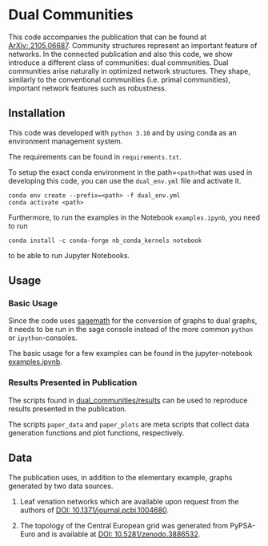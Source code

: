 # Dual Communities

This code accompanies the publication that can be found at [ArXiv:&nbsp;2105.06687](https://arxiv.org/abs/2105.06687).
Community structures represent an important feature of networks. In the connected publication and also this code, we show introduce a different class of communities: dual communities. Dual communities arise naturally in optimized network structures.
 They shape, similarly to the conventional communities (i.e. primal communities), important network features such as robustness.

## Installation

This code was developed with `python 3.10` and by using conda as an environment management system.

The requirements can be found in `requirements.txt`. 

To setup the exact conda environment in the path=`<path>`that was used in developing this code, you can use the `dual_env.yml` file and activate it.

```shell
conda env create --prefix=<path> -f dual_env.yml
conda activate <path>
```

Furthermore, to run the examples in the Notebook `examples.ipynb`, you need to run 

```shell
conda install -c conda-forge nb_conda_kernels notebook
```
to be able to run Jupyter Notebooks.

## Usage

### Basic Usage
Since the code uses [sagemath](https://doc.sagemath.org/html/en/installation/conda.html) for the conversion of graphs to dual graphs, it needs to be run in the sage console instead of the more common `python` or `ipython`-consoles.

The basic usage for a few examples can be found in the jupyter-notebook 
[examples.ipynb](./examples.ipynb).

### Results Presented in Publication

The scripts found in   [dual_communities/results](./dual_communities/results) can be used to reproduce results presented in the publication.

The scripts `paper_data` and `paper_plots` are meta scripts that collect data generation functions and plot functions, respectively.


## Data 
The publication uses, in addition to the elementary example, graphs generated by two data sources.

1. Leaf venation networks which are available upon request from the authors of [DOI:&nbsp;10.1371/journal.pcbi.1004680](https://doi.org/10.1371/journal.pcbi.1004680).

2. The topology of the Central European grid was generated from PyPSA-Euro and is available at  [DOI:&nbsp;10.5281/zenodo.3886532](https://doi.org/10.5281/zenodo.3886532).






